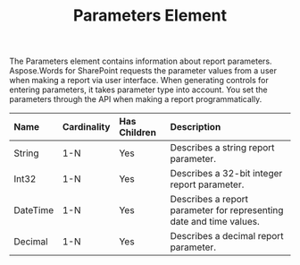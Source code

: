 ﻿---
title: Parameters Element
articleTitle: Parameters Element
linktitle: Parameters Element
description: "This page describes Parameters element meaning and structure which may be used while configuring Aspose.Words for SharePoint reports."
type: docs
weight: 210
url: /sharepoint/parameters-element/
---

The Parameters element contains information about report parameters. Aspose.Words for SharePoint requests the parameter values from a user when making a report via user interface. When generating controls for entering parameters, it takes parameter type into account. You set the parameters through the API when making a report programmatically.

|Name|Cardinality|Has Children|Description|
| :- | :- | :- | :- |
|String|1-N|Yes|Describes a string report parameter.|
|Int32|1-N|Yes|Describes a 32-bit integer report parameter.|
|DateTime|1-N|Yes|Describes a report parameter for representing date and time values.|
|Decimal|1-N|Yes|Describes a decimal report parameter.|
